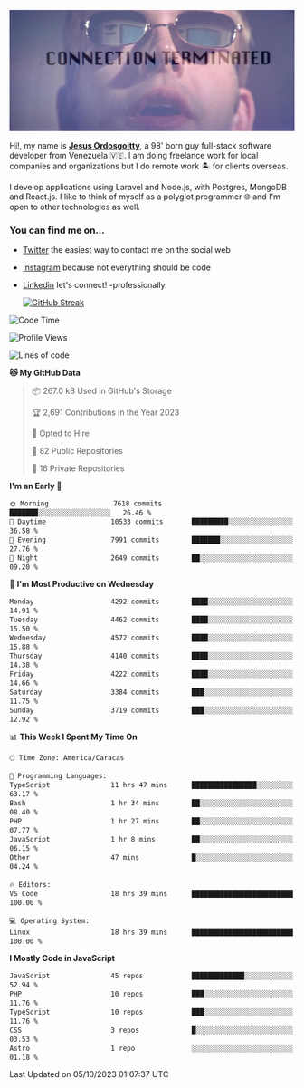 ![hackers movie reference](./disconnected.jpg)

Hi!, my name is [**Jesus Ordosgoitty**](https://jodaz.xyz), a 98' born guy full-stack software developer from Venezuela 🇻🇪. I am doing freelance work for local companies and organizations but I do remote work 🏝️ for clients overseas. 

I develop applications using Laravel and Node.js, with Postgres, MongoDB and React.js. I like to think of myself as a polyglot programmer 🌐 and I'm open to other technologies as well.

### You can find me on...

- [Twitter](https://twitter.com/jodaz_) the easiest way to contact me on the social web
- [Instagram](https://instagram.com/jodaz_) because not everything should be code
- [Linkedin](https://linkedin.com/in/jodaz) let's connect! -professionally.


    [![GitHub Streak](https://streak-stats.demolab.com?user=jodaz&theme=tokyonight)](https://git.io/streak-stats)

<!--START_SECTION:waka-->
![Code Time](http://img.shields.io/badge/Code%20Time-4%2C241%20hrs%2030%20mins-blue)

![Profile Views](http://img.shields.io/badge/Profile%20Views-0-blue)

![Lines of code](https://img.shields.io/badge/From%20Hello%20World%20I%27ve%20Written-89.8%20million%20lines%20of%20code-blue)

**🐱 My GitHub Data** 

> 📦 267.0 kB Used in GitHub's Storage 
 > 
> 🏆 2,691 Contributions in the Year 2023
 > 
> 💼 Opted to Hire
 > 
> 📜 82 Public Repositories 
 > 
> 🔑 16 Private Repositories 
 > 
**I'm an Early 🐤** 

```text
🌞 Morning                7618 commits        ███████░░░░░░░░░░░░░░░░░░   26.46 % 
🌆 Daytime                10533 commits       █████████░░░░░░░░░░░░░░░░   36.58 % 
🌃 Evening                7991 commits        ███████░░░░░░░░░░░░░░░░░░   27.76 % 
🌙 Night                  2649 commits        ██░░░░░░░░░░░░░░░░░░░░░░░   09.20 % 
```
📅 **I'm Most Productive on Wednesday** 

```text
Monday                   4292 commits        ████░░░░░░░░░░░░░░░░░░░░░   14.91 % 
Tuesday                  4462 commits        ████░░░░░░░░░░░░░░░░░░░░░   15.50 % 
Wednesday                4572 commits        ████░░░░░░░░░░░░░░░░░░░░░   15.88 % 
Thursday                 4140 commits        ████░░░░░░░░░░░░░░░░░░░░░   14.38 % 
Friday                   4222 commits        ████░░░░░░░░░░░░░░░░░░░░░   14.66 % 
Saturday                 3384 commits        ███░░░░░░░░░░░░░░░░░░░░░░   11.75 % 
Sunday                   3719 commits        ███░░░░░░░░░░░░░░░░░░░░░░   12.92 % 
```


📊 **This Week I Spent My Time On** 

```text
🕑︎ Time Zone: America/Caracas

💬 Programming Languages: 
TypeScript               11 hrs 47 mins      ████████████████░░░░░░░░░   63.17 % 
Bash                     1 hr 34 mins        ██░░░░░░░░░░░░░░░░░░░░░░░   08.40 % 
PHP                      1 hr 27 mins        ██░░░░░░░░░░░░░░░░░░░░░░░   07.77 % 
JavaScript               1 hr 8 mins         ██░░░░░░░░░░░░░░░░░░░░░░░   06.15 % 
Other                    47 mins             █░░░░░░░░░░░░░░░░░░░░░░░░   04.24 % 

🔥 Editors: 
VS Code                  18 hrs 39 mins      █████████████████████████   100.00 % 

💻 Operating System: 
Linux                    18 hrs 39 mins      █████████████████████████   100.00 % 
```

**I Mostly Code in JavaScript** 

```text
JavaScript               45 repos            █████████████░░░░░░░░░░░░   52.94 % 
PHP                      10 repos            ███░░░░░░░░░░░░░░░░░░░░░░   11.76 % 
TypeScript               10 repos            ███░░░░░░░░░░░░░░░░░░░░░░   11.76 % 
CSS                      3 repos             █░░░░░░░░░░░░░░░░░░░░░░░░   03.53 % 
Astro                    1 repo              ░░░░░░░░░░░░░░░░░░░░░░░░░   01.18 % 
```




 Last Updated on 05/10/2023 01:07:37 UTC
<!--END_SECTION:waka-->
